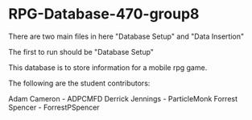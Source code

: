# RPG-Database-470-group8

There are two main files in here "Database Setup" and "Data Insertion" 

The first to run should be "Database Setup"

This database is to store information for a mobile rpg game. 


The following are the student contributors:

Adam Cameron - ADPCMFD
Derrick Jennings - ParticleMonk
Forrest Spencer - ForrestPSpencer
